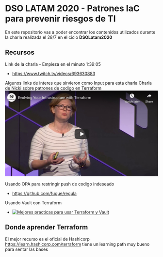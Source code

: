 # DSO LATAM 2020 - Patrones IaC para prevenir riesgos de TI
En este repositorio vas a poder encontrar los contenidos utilizados durante la charla realizada el 28/7 en el ciclo <b>DSOLatam2020</b>

## Recursos

Link de la charla - Empieza en el minuto 1:39:05

* https://www.twitch.tv/videos/693630883

Algunos links de interes que sirvieron como Input para esta charla
Charla de Nicki sobre patrones de codigo en Terraform
[![Evolucionando tu infraestructura terraform](.images/terra_patterns.png)](https://www.hashicorp.com/resources/evolving-infrastructure-terraform-opencredo/)

Usando OPA para restringir push de codigo indeseado
* https://github.com/fugue/regula

Usando Vault con Terraform
* [![Mejores practicas para usar Terraform y Vault](.images/terra_practices.png)](https://www.hashicorp.com/resources/best-practices-using-hashicorp-terraform-with-hashicorp-vault/)

## Donde aprender Terraform
El mejor recurso es el oficial de Hashicorp https://learn.hashicorp.com/terraform tiene un learning path muy bueno para sentar las bases

